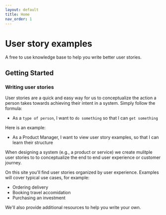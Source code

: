 ```yaml
---
layout: default
title: Home
nav_order: 1
---
```


# User story examples

A free to use knowledge base to help you write better user stories.

## Getting Started

### Writing user stories

User stories are a quick and easy way for us to conceptualize the action a person takes towards achieving their intent in a system. Simply follow the formula:

- As a `type of person`, I want to `do something` so that I can `get something`

Here is an example:

- As a Product Manager, I want to view user story examples, so that I can learn their structure

When designing a system (e.g., a product or service) we create mulitple user stories to to conceptualize the end to end user experience or customer journey.

On this site you'll find user stories organized by user experience. Examples will cover typical use cases, for example:

- Ordering delivery
- Booking travel accomidation
- Purchasing an investment

We'll also provide additional resources to help you write your own.
